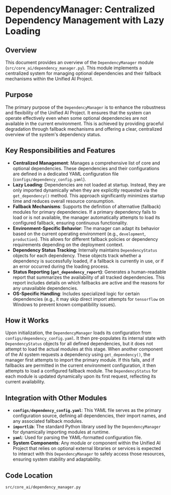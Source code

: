 # DependencyManager: Centralized Dependency Management with Lazy Loading

## Overview

This document provides an overview of the `DependencyManager` module (`src/core_ai/dependency_manager.py`). This module implements a centralized system for managing optional dependencies and their fallback mechanisms within the Unified AI Project.

## Purpose

The primary purpose of the `DependencyManager` is to enhance the robustness and flexibility of the Unified AI Project. It ensures that the system can operate effectively even when some optional dependencies are not available in the current environment. This is achieved by providing graceful degradation through fallback mechanisms and offering a clear, centralized overview of the system's dependency status.

## Key Responsibilities and Features

*   **Centralized Management**: Manages a comprehensive list of core and optional dependencies. These dependencies and their configurations are defined in a dedicated YAML configuration file (`configs/dependency_config.yaml`).
*   **Lazy Loading**: Dependencies are not loaded at startup. Instead, they are only imported dynamically when they are explicitly requested via the `get_dependency()` method. This approach significantly minimizes startup time and reduces overall resource consumption.
*   **Fallback Mechanisms**: Supports the definition of alternative (fallback) modules for primary dependencies. If a primary dependency fails to load or is not available, the manager automatically attempts to load its configured fallback, ensuring continuous functionality.
*   **Environment-Specific Behavior**: The manager can adapt its behavior based on the current operating environment (e.g., `development`, `production`). This allows for different fallback policies or dependency requirements depending on the deployment context.
*   **Dependency Status Tracking**: Internally maintains `DependencyStatus` objects for each dependency. These objects track whether a dependency is successfully loaded, if a fallback is currently in use, or if an error occurred during the loading process.
*   **Status Reporting (`get_dependency_report`)**: Generates a human-readable report that summarizes the availability of all tracked dependencies. This report includes details on which fallbacks are active and the reasons for any unavailable dependencies.
*   **OS-Specific Handling**: Includes specialized logic for certain dependencies (e.g., it may skip direct import attempts for `tensorflow` on Windows to prevent known compatibility issues).

## How it Works

Upon initialization, the `DependencyManager` loads its configuration from `configs/dependency_config.yaml`. It then pre-populates its internal state with `DependencyStatus` objects for all defined dependencies, but it does not attempt to load the actual modules at this stage. When another component of the AI system requests a dependency using `get_dependency()`, the manager first attempts to import the primary module. If this fails, and if fallbacks are permitted in the current environment configuration, it then attempts to load a configured fallback module. The `DependencyStatus` for each module is updated dynamically upon its first request, reflecting its current availability.

## Integration with Other Modules

*   **`configs/dependency_config.yaml`**: This YAML file serves as the primary configuration source, defining all dependencies, their import names, and any associated fallback modules.
*   **`importlib`**: The standard Python library used by the `DependencyManager` for dynamically importing modules at runtime.
*   **`yaml`**: Used for parsing the YAML-formatted configuration file.
*   **System Components**: Any module or component within the Unified AI Project that relies on optional external libraries or services is expected to interact with this `DependencyManager` to safely access those resources, ensuring system stability and adaptability.

## Code Location

`src/core_ai/dependency_manager.py`